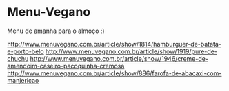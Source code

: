 # Menu-Vegano
Menu de amanha  para o almoço :)

http://www.menuvegano.com.br/article/show/1814/hamburguer-de-batata-e-porto-belo
http://www.menuvegano.com.br/article/show/1919/pure-de-chuchu
http://www.menuvegano.com.br/article/show/1946/creme-de-amendoim-caseiro-pacoquinha-cremosa
http://www.menuvegano.com.br/article/show/886/farofa-de-abacaxi-com-manjericao
